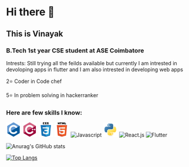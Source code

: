 # Hi there 👋

## This is Vinayak

### B.Tech 1st year CSE student at ASE Coimbatore 

Intrests: Still trying all the feilds available but currently I am intrested in devoloping apps in flutter and I am also intrested in developing web apps

2⭐ Coder in Code chef 

5⭐ In problem solving in hackerranker

<h3 align="left">Here are few skills I know:</h3>
<p align="left">
 <img src="https://raw.githubusercontent.com/devicons/devicon/master/icons/c/c-original.svg" alt="c" width="40" height="40"/>
 <img src="https://raw.githubusercontent.com/devicons/devicon/master/icons/cplusplus/cplusplus-original.svg" alt="cplusplus" width="40" height="40"/>
 <img src="https://raw.githubusercontent.com/devicons/devicon/master/icons/css3/css3-original-wordmark.svg" alt="css3" width="40" height="40"/>
 <img src="https://raw.githubusercontent.com/devicons/devicon/master/icons/html5/html5-original-wordmark.svg" alt="html5" width="40" height="40"/>
 <img src="https://img.icons8.com/color/452/javascript--v1.png" alt="Javascript" width="40" height="40"/>
 <img src="https://raw.githubusercontent.com/devicons/devicon/master/icons/python/python-original.svg" alt="python" width="40" height="40"/>
 <img src="https://upload.wikimedia.org/wikipedia/commons/thumb/a/a7/React-icon.svg/2560px-React-icon.svg.png" alt="React.js" width="60" height="40"/> 
 <img src="https://img.icons8.com/color/452/flutter.png" alt="Flutter" width="40" height="40"/>
</p>

![Anurag's GitHub stats](https://github-readme-stats.vercel.app/api?username=vinayak5002&show_icons=true&theme=onedark)

[![Top Langs](https://github-readme-stats.vercel.app/api/top-langs/?username=vinayak5002&theme=onedark)](https://github.com/anuraghazra/github-readme-stats)

